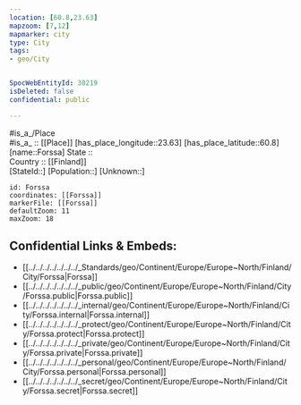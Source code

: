 ```yaml
---
location: [60.8,23.63] 
mapzoom: [7,12] 
mapmarker: city 
type: City
tags:
- geo/City


SpocWebEntityId: 30219
isDeleted: false
confidential: public

---
```

#is_a_/Place  
#is_a_ :: [[Place]] 
[has_place_longitude::23.63] 
[has_place_latitude::60.8] 
[name::Forssa] 
State ::  
Country :: [[Finland]]  
[StateId::] 
[Population::] 
[Unknown::] 


```leaflet
id: Forssa
coordinates: [[Forssa]] 
markerFile: [[Forssa]] 
defaultZoom: 11 
maxZoom: 18
```


## Confidential Links & Embeds: 
- [[../../../../../../../_Standards/geo/Continent/Europe/Europe~North/Finland/City/Forssa|Forssa]] 
- [[../../../../../../../_public/geo/Continent/Europe/Europe~North/Finland/City/Forssa.public|Forssa.public]] 
- [[../../../../../../../_internal/geo/Continent/Europe/Europe~North/Finland/City/Forssa.internal|Forssa.internal]] 
- [[../../../../../../../_protect/geo/Continent/Europe/Europe~North/Finland/City/Forssa.protect|Forssa.protect]] 
- [[../../../../../../../_private/geo/Continent/Europe/Europe~North/Finland/City/Forssa.private|Forssa.private]] 
- [[../../../../../../../_personal/geo/Continent/Europe/Europe~North/Finland/City/Forssa.personal|Forssa.personal]] 
- [[../../../../../../../_secret/geo/Continent/Europe/Europe~North/Finland/City/Forssa.secret|Forssa.secret]] 
